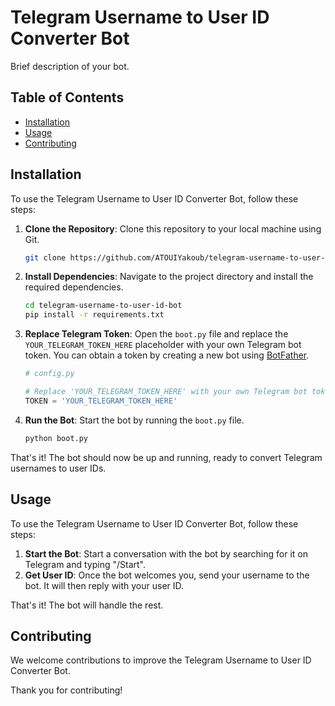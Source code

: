 # Telegram Username to User ID Converter Bot

Brief description of your bot.

## Table of Contents

- [Installation](#installation)
- [Usage](#usage)
- [Contributing](#contributing)

## Installation

To use the Telegram Username to User ID Converter Bot, follow these steps:

1. **Clone the Repository**: Clone this repository to your local machine using Git.
    ```bash
    git clone https://github.com/ATOUIYakoub/telegram-username-to-user-id-bot.git
    ```
2. **Install Dependencies**: Navigate to the project directory and install the required dependencies.
    ```bash
    cd telegram-username-to-user-id-bot
    pip install -r requirements.txt
    ```
3. **Replace Telegram Token**: Open the `boot.py` file and replace the `YOUR_TELEGRAM_TOKEN_HERE` placeholder with your own Telegram bot token. You can obtain a token by creating a new bot using [BotFather](https://core.telegram.org/bots#botfather).

    ```python
    # config.py

    # Replace 'YOUR_TELEGRAM_TOKEN_HERE' with your own Telegram bot token
    TOKEN = 'YOUR_TELEGRAM_TOKEN_HERE'
    ```

4. **Run the Bot**: Start the bot by running the `boot.py` file.
    ```bash
    python boot.py
    ```

That's it! The bot should now be up and running, ready to convert Telegram usernames to user IDs.

## Usage

To use the Telegram Username to User ID Converter Bot, follow these steps:

1. **Start the Bot**: Start a conversation with the bot by searching for it on Telegram and typing "/Start".
2. **Get User ID**: Once the bot welcomes you, send your username to the bot. It will then reply with your user ID.

That's it! The bot will handle the rest.

## Contributing

We welcome contributions to improve the Telegram Username to User ID Converter Bot.

Thank you for contributing!
